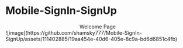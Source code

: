 # Mobile-SignIn-SignUp


<center>Welcome Page</center>
![image](https://github.com/shamsky777/Mobile-SignIn-SignUp/assets/111402885/19aa454e-40d6-405e-8c9a-bd6d6851c4fb)
